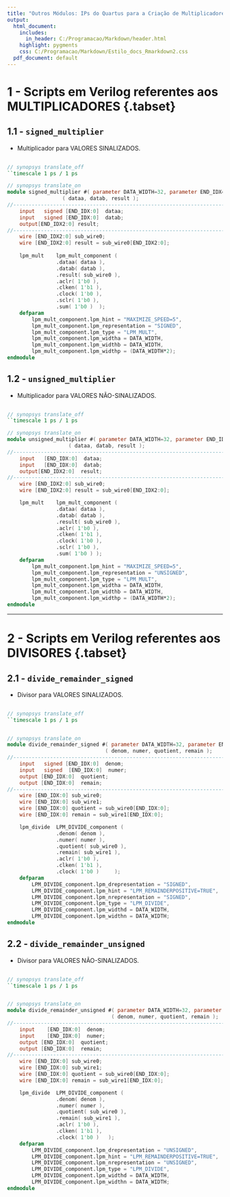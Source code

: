 ```yaml
---
title: "Outros Módulos: IPs do Quartus para a Criação de Multiplicadores e Divisores"
output:
  html_document: 
    includes:
      in_header: C:/Programacao/Markdown/header.html
    highlight: pygments
    css: C:/Programacao/Markdown/Estilo_docs_Rmarkdown2.css
  pdf_document: default
---       
```

         
<style type="text/css">
.main-container {
  max-width: 1800px;
  margin-left: auto;
  margin-right: auto;
}
</style>   
        

        
# 1 - Scripts em Verilog referentes aos MULTIPLICADORES {.tabset}        
         

## 1.1 - `signed_multiplier`       
 - Multiplicador para VALORES SINALIZADOS.       
          
```verilog       
         
// synopsys translate_off
``timescale 1 ps / 1 ps

// synopsys translate_on
module signed_multiplier #( parameter DATA_WIDTH=32, parameter END_IDX=DATA_WIDTH-1, parameter END_IDX2=(2*DATA_WIDTH)-1 ) 
				  ( dataa, datab, result );
//-----------------------------------------------------------------------------------------
	input	signed [END_IDX:0]  dataa;
	input	signed [END_IDX:0]  datab;
	output[END_IDX2:0] result;
//-----------------------------------------------------------------------------------------
	wire [END_IDX2:0] sub_wire0;
	wire [END_IDX2:0] result = sub_wire0[END_IDX2:0];
	
	lpm_mult	lpm_mult_component (
				.dataa( dataa ),
				.datab( datab ),
				.result( sub_wire0 ),
				.aclr( 1'b0 ),
				.clken( 1'b1 ),
				.clock( 1'b0 ),
				.sclr( 1'b0 ),
				.sum( 1'b0 )  );
	defparam
		lpm_mult_component.lpm_hint = "MAXIMIZE_SPEED=5",
		lpm_mult_component.lpm_representation = "SIGNED",
		lpm_mult_component.lpm_type = "LPM_MULT",
		lpm_mult_component.lpm_widtha = DATA_WIDTH,
		lpm_mult_component.lpm_widthb = DATA_WIDTH,
		lpm_mult_component.lpm_widthp = (DATA_WIDTH*2);
endmodule

```       
        

## 1.2 - `unsigned_multiplier`        
 - Multiplicador para VALORES NÃO-SINALIZADOS.       
          
```verilog       
         
// synopsys translate_off
``timescale 1 ps / 1 ps

// synopsys translate_on
module unsigned_multiplier #( parameter DATA_WIDTH=32, parameter END_IDX=DATA_WIDTH-1, parameter END_IDX2=(2*DATA_WIDTH)-1 ) 
				    ( dataa, datab, result );
//-----------------------------------------------------------------------------------------
	input	[END_IDX:0]  dataa;
	input	[END_IDX:0]  datab;
	output[END_IDX2:0]  result;
//-----------------------------------------------------------------------------------------
	wire [END_IDX2:0] sub_wire0;
	wire [END_IDX2:0] result = sub_wire0[END_IDX2:0];

	lpm_mult	lpm_mult_component (
				.dataa( dataa ),
				.datab( datab ),
				.result( sub_wire0 ),
				.aclr( 1'b0 ),
				.clken( 1'b1 ),
				.clock( 1'b0 ),
				.sclr( 1'b0 ),
				.sum( 1'b0 ) );
	defparam
		lpm_mult_component.lpm_hint = "MAXIMIZE_SPEED=5",
		lpm_mult_component.lpm_representation = "UNSIGNED",
		lpm_mult_component.lpm_type = "LPM_MULT",
		lpm_mult_component.lpm_widtha = DATA_WIDTH,
		lpm_mult_component.lpm_widthb = DATA_WIDTH,
		lpm_mult_component.lpm_widthp = (DATA_WIDTH*2);
endmodule
```       
        
---       
        


# 2 - Scripts em Verilog referentes aos DIVISORES {.tabset}        
         

## 2.1 - `divide_remainder_signed`          
 - Divisor para VALORES SINALIZADOS.       
          
```verilog       
         
// synopsys translate_off
``timescale 1 ps / 1 ps


// synopsys translate_on
module divide_remainder_signed #( parameter DATA_WIDTH=32, parameter END_IDX=DATA_WIDTH-1 )
                                ( denom, numer, quotient, remain );
//-------------------------------------------------------------------------------------------------
	input	signed [END_IDX:0]  denom;
	input	signed  [END_IDX:0]  numer;
	output [END_IDX:0]  quotient;
	output [END_IDX:0]  remain;
//-------------------------------------------------------------------------------------------------
	wire [END_IDX:0] sub_wire0;
	wire [END_IDX:0] sub_wire1;
	wire [END_IDX:0] quotient = sub_wire0[END_IDX:0];
	wire [END_IDX:0] remain = sub_wire1[END_IDX:0];

	lpm_divide	LPM_DIVIDE_component (
				.denom( denom ),
				.numer( numer ),
				.quotient( sub_wire0 ),
				.remain( sub_wire1 ),
				.aclr( 1'b0 ),
				.clken( 1'b1 ),
				.clock( 1'b0 )     );
	defparam
		LPM_DIVIDE_component.lpm_drepresentation = "SIGNED",
		LPM_DIVIDE_component.lpm_hint = "LPM_REMAINDERPOSITIVE=TRUE",
		LPM_DIVIDE_component.lpm_nrepresentation = "SIGNED",
		LPM_DIVIDE_component.lpm_type = "LPM_DIVIDE",
		LPM_DIVIDE_component.lpm_widthd = DATA_WIDTH,
		LPM_DIVIDE_component.lpm_widthn = DATA_WIDTH;
endmodule
```       
        

## 2.2 - `divide_remainder_unsigned`        
 - Divisor para VALORES NÃO-SINALIZADOS.       
          
```verilog       
         
// synopsys translate_off
``timescale 1 ps / 1 ps


// synopsys translate_on
module divide_remainder_unsigned #( parameter DATA_WIDTH=32, parameter END_IDX=DATA_WIDTH-1 )
                                  ( denom, numer, quotient, remain );
//-------------------------------------------------------------------------------------------------
	input	 [END_IDX:0]  denom;
	input	 [END_IDX:0]  numer;
	output [END_IDX:0]  quotient;
	output [END_IDX:0]  remain;
//-------------------------------------------------------------------------------------------------
	wire [END_IDX:0] sub_wire0;
	wire [END_IDX:0] sub_wire1;
	wire [END_IDX:0] quotient = sub_wire0[END_IDX:0];
	wire [END_IDX:0] remain = sub_wire1[END_IDX:0];

	lpm_divide	LPM_DIVIDE_component (
				.denom( denom ),
				.numer( numer ),
				.quotient( sub_wire0 ),
				.remain( sub_wire1 ),
				.aclr( 1'b0 ),
				.clken( 1'b1 ),
				.clock( 1'b0 )   );
	defparam
		LPM_DIVIDE_component.lpm_drepresentation = "UNSIGNED",
		LPM_DIVIDE_component.lpm_hint = "LPM_REMAINDERPOSITIVE=TRUE",
		LPM_DIVIDE_component.lpm_nrepresentation = "UNSIGNED",
		LPM_DIVIDE_component.lpm_type = "LPM_DIVIDE",
		LPM_DIVIDE_component.lpm_widthd = DATA_WIDTH,
		LPM_DIVIDE_component.lpm_widthn = DATA_WIDTH;
endmodule
```       
        




